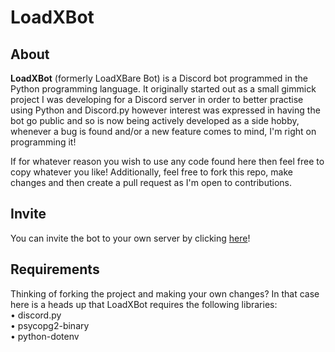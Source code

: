 # LoadXBot
## About
**LoadXBot** (formerly LoadXBare Bot) is a Discord bot programmed in the Python programming language. It originally started out as a small gimmick project I was developing for a Discord server in order to better practise using Python and Discord.py however interest was expressed in having the bot go public and so is now being actively developed as a side hobby, whenever a bug is found and/or a new feature comes to mind, I'm right on programming it!

If for whatever reason you wish to use any code found here then feel free to copy whatever you like!
Additionally, feel free to fork this repo, make changes and then create a pull request as I'm open to contributions.

## Invite
You can invite the bot to your own server by clicking [here](https://discord.com/api/oauth2/authorize?client_id=819664773146345503&permissions=314432&scope=bot)!

## Requirements
Thinking of forking the project and making your own changes? In that case here is a heads up that LoadXBot requires the following libraries:\
• discord.py\
• psycopg2-binary\
• python-dotenv
